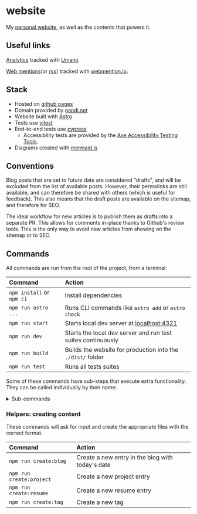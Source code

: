 # website

My [personal website](https://gohector.com), as well as the contents that powers it.

## Useful links

[Analytics](https://analytics.umami.is/share/4JOEokFotSrQAsr4/GoHector) tracked with [Umami](https://umami.is/).

[Web mentions](https://webmention.io/api/mentions.html?token=RDJRXtZAj4QOKaiMWxgtXQ)(or [rss](https://webmention.io/api/mentions.html?token=RDJRXtZAj4QOKaiMWxgtXQ)) tracked with [webmention.io](https://webmention.io/).

## Stack

- Hosted on [github pages](https://pages.github.com/)
- Domain provided by [gandi.net](https://www.gandi.net/)
- Website built with [Astro](https://astro.build/)
- Tests use [vitest](https://vitest.dev/)
- End-to-end tests use [cypress](https://www.cypress.io/)
  - Accessibility tests are provided by the [Axe Accessibility Testing Tools](https://www.deque.com/axe/).
- Diagrams created with [mermaid.js](https://mermaid.js.org/)

## Conventions

Blog posts that are set to future date are considered "drafts", and will be excluded from the list of available posts. However, their permalinks are still available, and can therefore be shared with others (which is useful for feedback). This also means that the draft posts are available on the sitemap, and therefore for SEO.

The ideal workflow for new articles is to publish them as drafts into a separate PR. This allows for comments in-place thanks to Github's review tools. This is the only way to avoid new articles from showing on the sitemap or to SEO.

## Commands

All commands are run from the root of the project, from a terminal:

| Command                   | Action                                                              |
| :------------------------ | :------------------------------------------------------------------ |
| `npm install` or `npm ci` | Install dependencies                                                |
| `npm run astro ...`       | Runs CLI commands like `astro add` or `astro check`                 |
| `npm run start`           | Starts local dev server at [localhost:4321](http://localhost:4321/) |
| `npm run dev`             | Starts the local dev server and run test suites continuously        |
| `npm run build`           | Builds the website for production into the `./dist/` folder         |
| `npm run test`            | Runs all tests suites                                               |

Some of these commands have sub-steps that execute extra functionality. They can be called individually by their name:

<details>
  <summary>Sub-commands</summary>

  | Command         | Sub-command                         | Action                                                                      |
  | :-------------- | :---------------------------------- | :-------------------------------------------------------------------------- |
  | `npm install`   | `npm run postinstall:sync`          | Sync content types for astro types                                          |
  |                 | `npm run postinstall:feed`          | Downloads [rss feed styling][feed.xsl] for users browsing the url           |
  | `npm run build` | `npm run prebuild:diagrams`         | Renders all diagrams in the `./public` directory (`.mmd` become `.mmd.svg`) |
  |                 | `npm run prebuild:skills`           | Updates all skills to use the category that corresponds to their directory  |
  |                 | `npm run postbuild:update-fixtures` | Updates fixtures for the end-to-end tests                                   |
  | `npm run dev`   | `npm run dev:server`                | Same as `npm run start`                                                     |
  |                 | `npm run dev:test:unit`             | Runs the unit tests and watches for file changes                            |
  |                 | `npm run dev:test:e2e`              | Runs the end-to-end tests and watches for file changes                      |
  | `npm run test`  | `npm run test:check`                | Runs Typescript checks                                                      |
  |                 | `npm run test:unit`                 | Runs the unit tests                                                         |
  |                 | `npm run test:e2e`                  | Runs the end-to-end tests. This runs `npm run build` before executing       |
</details>

### Helpers: creating content

These commands will ask for input and create the appropriate files with the correct format.

| Command                  | Action                                           |
| :----------------------- | :----------------------------------------------- |
| `npm run create:blog`    | Create a new entry in the blog with today's date |
| `npm run create:project` | Create a new project entry                       |
| `npm run create:resume`  | Create a new resume entry                        |
| `npm run create:tag`     | Create a new tag                                 |

[feed.xsl]: https://github.com/genmon/aboutfeeds/blob/main/tools/pretty-feed-v3.xsl